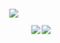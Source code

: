 ![](https://z3.ax1x.com/2021/04/10/cdk2X6.jpg)

<figure class="third">
  <img src="https://github-readme-stats.vercel.app/api?username=Kuibagit" align ="left"><img src="https://z3.ax1x.com/2021/04/10/cdnqPO.jpg" width=”260“ align ="left"/>
</figure>

<!--
**Kuibagit/Kuibagit** is a ✨ _special_ ✨ repository because its `README.md` (this file) appears on your GitHub profile.

Here are some ideas to get you started:

- 🔭 I’m currently working on ...
- 🌱 I’m currently learning ...
- 👯 I’m looking to collaborate on ...
- 🤔 I’m looking for help with ...
- 💬 Ask me about ...
- 📫 How to reach me: ...
- 😄 Pronouns: ...
- ⚡ Fun fact: ...
-->

